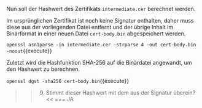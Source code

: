 Nun soll der Hashwert des Zertifikats `intermediate.cer` berechnet werden.

Im ursprünglichen Zertifikat ist noch keine Signatur enthalten, daher muss diese aus der vorliegenden Datei entfernt und der übrige Inhalt im Binärformat in einer neuen Datei `cert-body.bin` abgespeichert werden.

`openssl asn1parse -in intermediate.cer -strparse 4 -out cert-body.bin -noout`{{execute}}

Zuletzt wird die Hashfunktion SHA-256 auf die Binärdatei angewandt, um den Hashwert zu berechnen.

`openssl dgst -sha256 cert-body.bin`{{execute}}

>>9) Stimmt dieser Hashwert mit dem aus der Signatur überein?<<
=== JA